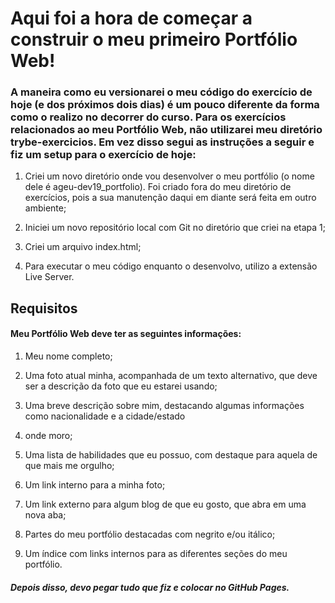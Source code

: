 # Aqui foi a hora de começar a construir o meu primeiro Portfólio Web!

### A maneira como eu versionarei o meu código do exercício de hoje (e dos próximos dois dias) é um pouco diferente da forma como o realizo no decorrer do curso. Para os exercícios relacionados ao meu Portfólio Web, não utilizarei meu diretório trybe-exercicios. Em vez disso segui as instruções a seguir e fiz um setup para o exercício de hoje:

1. Criei um novo diretório onde vou desenvolver o meu portfólio (o nome dele é ageu-dev19_portfolio). Foi criado fora do meu diretório de exercícios, pois a sua manutenção daqui em diante será feita em outro ambiente;

2. Iniciei um novo repositório local com Git no diretório que criei na etapa 1;

3. Criei um arquivo index.html;

4. Para executar o meu código enquanto o desenvolvo, utilizo a extensão Live Server.

## Requisitos

#### Meu Portfólio Web deve ter as seguintes informações:

1. Meu nome completo;

2. Uma foto atual minha, acompanhada de um texto alternativo, que deve ser a descrição da foto que eu estarei usando;

3. Uma breve descrição sobre mim, destacando algumas informações como nacionalidade e a cidade/estado

4. onde moro;

5. Uma lista de habilidades que eu possuo, com destaque para aquela de que mais me orgulho;

6. Um link interno para a minha foto;

7. Um link externo para algum blog de que eu gosto, que abra em uma nova aba;

8. Partes do meu portfólio destacadas com negrito e/ou itálico;

9. Um índice com links internos para as diferentes seções do meu portfólio.

##### Depois disso, devo pegar tudo que fiz e colocar no GitHub Pages.